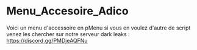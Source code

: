 # Menu_Accesoire_Adico
Voici un menu d'accessoire en pMenu si vous en voulez d'autre de script venez les chercher sur notre serveur dark leaks : https://discord.gg/PMDjeAQFNu
